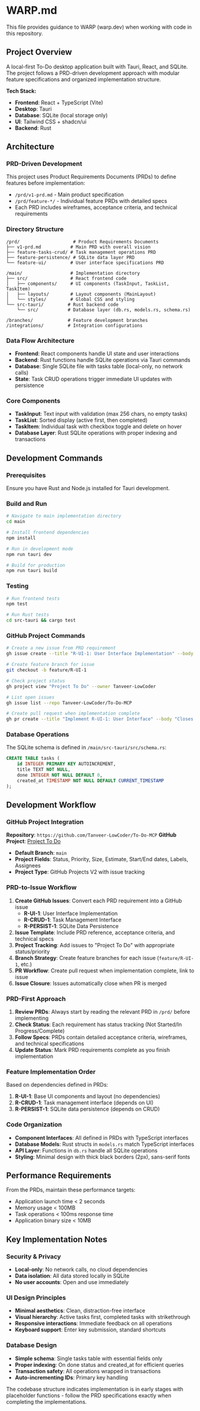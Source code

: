 # WARP.md

This file provides guidance to WARP (warp.dev) when working with code in this repository.

## Project Overview

A local-first To-Do desktop application built with Tauri, React, and SQLite. The project follows a PRD-driven development approach with modular feature specifications and organized implementation structure.

**Tech Stack:**
- **Frontend**: React + TypeScript (Vite)
- **Desktop**: Tauri 
- **Database**: SQLite (local storage only)
- **UI**: Tailwind CSS + shadcn/ui
- **Backend**: Rust

## Architecture

### PRD-Driven Development
This project uses Product Requirements Documents (PRDs) to define features before implementation:
- `/prd/v1-prd.md` - Main product specification
- `/prd/feature-*/` - Individual feature PRDs with detailed specs
- Each PRD includes wireframes, acceptance criteria, and technical requirements

### Directory Structure
```
/prd/                    # Product Requirements Documents
├── v1-prd.md           # Main PRD with overall vision
├── feature-tasks-crud/ # Task management operations PRD
├── feature-persistence/ # SQLite data layer PRD  
└── feature-ui/         # User interface specifications PRD

/main/                  # Implementation directory
├── src/                # React frontend code
│   ├── components/     # UI components (TaskInput, TaskList, TaskItem)
│   ├── layouts/        # Layout components (MainLayout)
│   └── styles/         # Global CSS and styling
└── src-tauri/         # Rust backend code
    └── src/           # Database layer (db.rs, models.rs, schema.rs)

/branches/             # Feature development branches
/integrations/         # Integration configurations
```

### Data Flow Architecture
- **Frontend**: React components handle UI state and user interactions
- **Backend**: Rust functions handle SQLite operations via Tauri commands
- **Database**: Single SQLite file with tasks table (local-only, no network calls)
- **State**: Task CRUD operations trigger immediate UI updates with persistence

### Core Components
- **TaskInput**: Text input with validation (max 256 chars, no empty tasks)
- **TaskList**: Sorted display (active first, then completed) 
- **TaskItem**: Individual task with checkbox toggle and delete on hover
- **Database Layer**: Rust SQLite operations with proper indexing and transactions

## Development Commands

### Prerequisites
Ensure you have Rust and Node.js installed for Tauri development.

### Build and Run
```bash
# Navigate to main implementation directory
cd main

# Install frontend dependencies
npm install

# Run in development mode
npm run tauri dev

# Build for production
npm run tauri build
```

### Testing
```bash
# Run frontend tests
npm test

# Run Rust tests
cd src-tauri && cargo test
```

### GitHub Project Commands
```bash
# Create a new issue from PRD requirement
gh issue create --title "R-UI-1: User Interface Implementation" --body "Implementation of the minimal UI as specified in prd/feature-ui/v1-ui.md" --project "Project To Do" --label "ui,feature" --assignee @me

# Create feature branch for issue
git checkout -b feature/R-UI-1

# Check project status
gh project view "Project To Do" --owner Tanveer-LowCoder

# List open issues
gh issue list --repo Tanveer-LowCoder/To-Do-MCP

# Create pull request when implementation complete
gh pr create --title "Implement R-UI-1: User Interface" --body "Closes #1" --base main
```

### Database Operations
The SQLite schema is defined in `/main/src-tauri/src/schema.rs`:
```sql
CREATE TABLE tasks (
    id INTEGER PRIMARY KEY AUTOINCREMENT,
    title TEXT NOT NULL,
    done INTEGER NOT NULL DEFAULT 0,
    created_at TIMESTAMP NOT NULL DEFAULT CURRENT_TIMESTAMP
);
```

## Development Workflow

### GitHub Project Integration
**Repository**: `https://github.com/Tanveer-LowCoder/To-Do-MCP`
**GitHub Project**: [Project To Do](https://github.com/users/Tanveer-LowCoder/projects/2)
- **Default Branch**: `main`
- **Project Fields**: Status, Priority, Size, Estimate, Start/End dates, Labels, Assignees
- **Project Type**: GitHub Projects V2 with issue tracking

### PRD-to-Issue Workflow
1. **Create GitHub Issues**: Convert each PRD requirement into a GitHub issue
   - **R-UI-1**: User Interface Implementation
   - **R-CRUD-1**: Task Management Interface 
   - **R-PERSIST-1**: SQLite Data Persistence
2. **Issue Template**: Include PRD reference, acceptance criteria, and technical specs
3. **Project Tracking**: Add issues to "Project To Do" with appropriate status/priority
4. **Branch Strategy**: Create feature branches for each issue (`feature/R-UI-1`, etc.)
5. **PR Workflow**: Create pull request when implementation complete, link to issue
6. **Issue Closure**: Issues automatically close when PR is merged

### PRD-First Approach
1. **Review PRDs**: Always start by reading the relevant PRD in `/prd/` before implementing
2. **Check Status**: Each requirement has status tracking (Not Started/In Progress/Complete)
3. **Follow Specs**: PRDs contain detailed acceptance criteria, wireframes, and technical specifications
4. **Update Status**: Mark PRD requirements complete as you finish implementation

### Feature Implementation Order
Based on dependencies defined in PRDs:
1. **R-UI-1**: Base UI components and layout (no dependencies)
2. **R-CRUD-1**: Task management interface (depends on UI)  
3. **R-PERSIST-1**: SQLite data persistence (depends on CRUD)

### Code Organization
- **Component Interfaces**: All defined in PRDs with TypeScript interfaces
- **Database Models**: Rust structs in `models.rs` match TypeScript interfaces
- **API Layer**: Functions in `db.rs` handle all SQLite operations
- **Styling**: Minimal design with thick black borders (2px), sans-serif fonts

## Performance Requirements

From the PRDs, maintain these performance targets:
- Application launch time < 2 seconds
- Memory usage < 100MB  
- Task operations < 100ms response time
- Application binary size < 10MB

## Key Implementation Notes

### Security & Privacy
- **Local-only**: No network calls, no cloud dependencies
- **Data isolation**: All data stored locally in SQLite
- **No user accounts**: Open and use immediately

### UI Design Principles
- **Minimal aesthetics**: Clean, distraction-free interface
- **Visual hierarchy**: Active tasks first, completed tasks with strikethrough
- **Responsive interactions**: Immediate feedback on all operations
- **Keyboard support**: Enter key submission, standard shortcuts

### Database Design
- **Simple schema**: Single tasks table with essential fields only
- **Proper indexing**: On done status and created_at for efficient queries  
- **Transaction safety**: All operations wrapped in transactions
- **Auto-incrementing IDs**: Primary key handling

The codebase structure indicates implementation is in early stages with placeholder functions - follow the PRD specifications exactly when completing the implementations.
